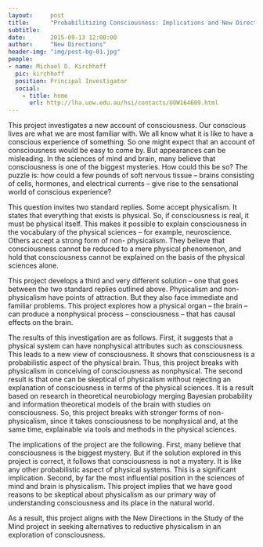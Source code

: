 ```yaml
---
layout:     post
title:      "Probabilitizing Consciousness: Implications and New Directions"
subtitle:   
date:       2015-09-13 12:00:00
author:     "New Directions"
header-img: "img/post-bg-01.jpg"
people:
- name: Michael D. Kirchhoff
  pic: kirchhoff
  position: Principal Investigator
  social:
    - title: home
      url: http://lha.uow.edu.au/hsi/contacts/UOW164609.html
---
```


This project investigates a new account of consciousness. Our conscious lives are what we are most familiar with. We all know what it is like to have a conscious experience of something. So one might expect that an account of consciousness would be easy to come by. But appearances can be misleading. In the sciences of mind and brain, many believe that consciousness is one of the biggest mysteries. How could this be so? The puzzle is: how could a few pounds of soft nervous tissue – brains consisting of cells, hormones, and electrical currents – give rise to the sensational world of conscious experience?

This question invites two standard replies. Some accept physicalism. It states that everything that exists is physical. So, if consciousness is real, it must be physical itself. This makes it possible to explain consciousness in the vocabulary of the physical sciences – for example, neuroscience. Others accept a strong form of non- physicalism. They believe that consciousness cannot be reduced to a mere physical phenomenon, and hold that consciousness cannot be explained on the basis of the physical sciences alone.

This project develops a third and very different solution – one that goes between the two standard replies outlined above. Physicalism and non-physicalism have points of attraction. But they also face immediate and familiar problems. This project explores how a physical organ – the brain – can produce a nonphysical process – consciousness – that has causal effects on the brain.

The results of this investigation are as follows. First, it suggests that a physical system can have nonphysical attributes such as consciousness. This leads to a new view of consciousness. It shows that consciousness is a probabilistic aspect of the physical brain. Thus, this project breaks with physicalism in conceiving of consciousness as nonphysical. The second result is that one can be skeptical of physicalism without rejecting an explanation of consciousness in terms of the physical sciences. It is a result based on research in theoretical neurobiology merging Bayesian probability and information theoretical models of the brain with studies on consciousness. So, this project breaks with stronger forms of non-physicalism, since it takes consciousness to be nonphysical and, at the same time, explainable via tools and methods in the physical sciences.

The implications of the project are the following. First, many believe that consciousness is the biggest mystery. But if the solution explored in this project is correct, it follows that consciousness is not a mystery. It is like any other probabilistic aspect of physical systems. This is a significant implication. Second, by far the most influential position in the sciences of mind and brain is physicalism. This project implies that we have good reasons to be skeptical about physicalism as our primary way of understanding consciousness and its place in the natural world.

As a result, this project aligns with the New Directions in the Study of the Mind project in seeking alternatives to reductive physicalism in an exploration of consciousness.
